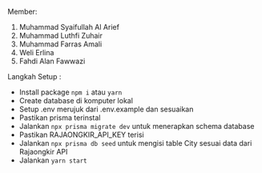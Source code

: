 Member:

1. Muhammad Syaifullah Al Arief
2. Muhammad Luthfi Zuhair
3. Muhammad Farras Amali
4. Weli Erlina
5. Fahdi Alan Fawwazi

Langkah Setup :
- Install package `npm i` atau `yarn`
- Create database di komputer lokal 
- Setup .env merujuk dari .env.example dan sesuaikan
- Pastikan prisma terinstal
- Jalankan `npx prisma migrate dev` untuk menerapkan schema database
- Pastikan RAJAONGKIR_API_KEY terisi 
- Jalankan `npx prisma db seed` untuk mengisi table City sesuai data dari Rajaongkir API
- Jalankan `yarn start`